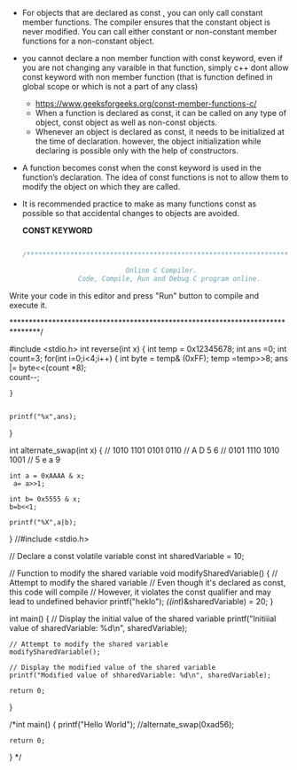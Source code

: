 - For objects that are declared as const , you can only call constant member functions.
 The compiler ensures that the constant object is never modified. You can call
either constant or non-constant member functions for a non-constant object.
- you cannot declare a non member function with const keyword, even if you are not
  changing any varaible in that function, simply c++ dont allow const keyword with
  non member function (that is function defined in global scope or which is not a
  part of any class)
  
  - https://www.geeksforgeeks.org/const-member-functions-c/
  - When a function is declared as const, it can be called on any type of object, const object as well as non-const objects.
  - Whenever an object is declared as const, it needs to be initialized at the time of declaration. however, the object initialization while declaring is possible only with the help of constructors.
- A function becomes const when the const keyword is used in the function’s declaration. The idea of const functions is not to allow them to modify the object on which they are called.
- It is recommended practice to make as many functions const as possible so that accidental changes to objects are avoided.

  __CONST KEYWORD__

  ```cpp

  /******************************************************************************

                            Online C Compiler.
                Code, Compile, Run and Debug C program online.
Write your code in this editor and press "Run" button to compile and execute it.

*******************************************************************************/

#include <stdio.h>
int reverse(int x)
{
    int temp = 0x12345678;
    int ans =0;
    int count=3;
    for(int i=0;i<4;i++)
    {
        int byte = temp& (0xFF);
        temp =temp>>8;
        ans |= byte<<(count *8);    
        count--;
        
    }
    
    
    printf("%x",ans);
}

int alternate_swap(int x)
{
    // 1010 1101 0101 0110
    //  A    D    5    6
    // 0101 1110 1010 1001
    //  5    e    a    9
    
    int a = 0xAAAA & x;
     a= a>>1;
    
    int b= 0x5555 & x;
    b=b<<1;
    
    printf("%X",a|b);
    
}
//#include <stdio.h>

// Declare a const volatile variable
const int sharedVariable = 10;

// Function to modify the shared variable
void modifySharedVariable() {
    // Attempt to modify the shared variable
    // Even though it's declared as const, this code will compile
    // However, it violates the const qualifier and may lead to undefined behavior
 printf("heklo");
   *((int*)&sharedVariable) = 20;
}

int main() {
    // Display the initial value of the shared variable
    printf("Initiiial value of sharedVariable: %d\n", sharedVariable);

    // Attempt to modify the shared variable
    modifySharedVariable();

    // Display the modified value of the shared variable
    printf("Modified value of shharedVariable: %d\n", sharedVariable);

    return 0;
}


/*int main()
{
    printf("Hello World");
    //alternate_swap(0xad56);

    return 0;
}
*/


  ```
